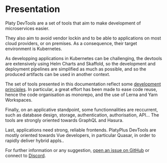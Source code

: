# Presentation

Platy DevTools are a set of tools that aim to make development of microservices easier.

They also aim to avoid vendor lockin and to be able to applications on most cloud providers, or on premises. As a consequence, their target environment is Kubernetes.

As developping applications in Kubernetes can be challenging, the devtools are extensively using Helm Charts and Skaffold, so the development and deployment pipelines are simplified as much as possible, and so the produced artifacts can be used in another context.

The set of tools presented in this documentation reflect some [development principles](development-principles). In particular, a great effort has been made to ease code reuse, hence the code organisation as monorepo, and the use of Lerna and Yarn Workspaces.

Finally, on an applicative standpoint, some functionnalities are reccurrent, such as database design, storage, authentication, authorisation, API... The tools are strongly oriented towards GraphQL and Hasura.

Last, applications need strong, reliable frontends. PlatyPlus DevTools are mostly oriented towards Vue developers, in particular Quasar, in order to rapidly deliver hybrid appls..

For further information or any suggestion, [open an issue on GitHub](https://github.com/platyplus/platyplus/issues/new) or connect to [Discord](https://discord.gg/Bez8xY).
